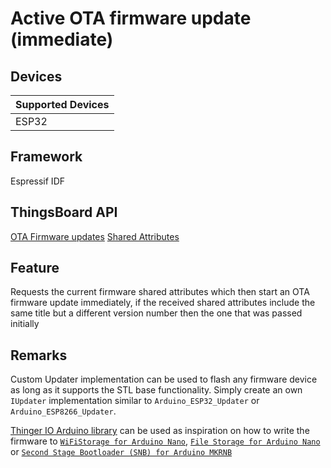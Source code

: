 # Active OTA firmware update (immediate)

## Devices
| Supported Devices |
|-------------------|
|  ESP32            |

## Framework

Espressif IDF

## ThingsBoard API
[OTA Firmware updates](https://thingsboard.io/docs/user-guide/ota-updates/)
[Shared Attributes](https://thingsboard.io/docs/user-guide/attributes/#shared-attributes)

## Feature
Requests the current firmware shared attributes which then start an OTA firmware update immediately,
if the received shared attributes include the same title but a different version number then the one that was passed initially

## Remarks
Custom Updater implementation can be used to flash any firmware device as long as it supports the STL base functionality.
Simply create an own `IUpdater` implementation similar to `Arduino_ESP32_Updater` or `Arduino_ESP8266_Updater`.

[Thinger IO Arduino library](https://github.com/thinger-io/Arduino-Library) can be used as inspiration on how to write the firmware to [`WiFiStorage for Arduino Nano`](https://github.com/thinger-io/Arduino-Library/blob/master/src/ThingerWiFiNINAOTA.h), [`File Storage for Arduino Nano`](https://github.com/thinger-io/Arduino-Library/blob/master/src/ThingerMbedOTA.h) or [`Second Stage Bootloader (SNB) for Arduino MKRNB`](https://github.com/thinger-io/Arduino-Library/blob/master/src/ThingerMKRNBOTA.h)
